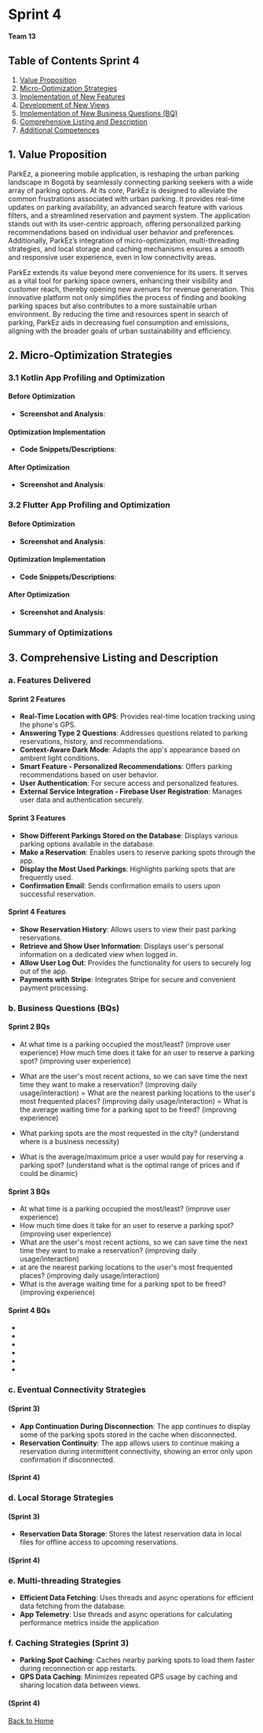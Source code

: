 # Sprint 4

**Team 13**


## Table of Contents Sprint 4

1. [Value Proposition](#1-value-proposition)
2. [Micro-Optimization Strategies](#2-micro-optimization-strategies)
3. [Implementation of New Features](#3-implementation-of-new-features)
4. [Development of New Views](#4-development-of-new-views)
5. [Implementation of New Business Questions (BQ)](#5-implementation-of-new-business-questions-bq)
6. [Comprehensive Listing and Description](#6-comprehensive-listing-and-description)
7. [Additional Competences](#7-additional-competences)

## 1. Value Proposition

ParkEz, a pioneering mobile application, is reshaping the urban parking landscape in Bogotá by seamlessly connecting parking seekers with a wide array of parking options. At its core, ParkEz is designed to alleviate the common frustrations associated with urban parking. It provides real-time updates on parking availability, an advanced search feature with various filters, and a streamlined reservation and payment system. The application stands out with its user-centric approach, offering personalized parking recommendations based on individual user behavior and preferences. Additionally, ParkEz’s integration of micro-optimization, multi-threading strategies, and local storage and caching mechanisms ensures a smooth and responsive user experience, even in low connectivity areas.

ParkEz extends its value beyond mere convenience for its users. It serves as a vital tool for parking space owners, enhancing their visibility and customer reach, thereby opening new avenues for revenue generation. This innovative platform not only simplifies the process of finding and booking parking spaces but also contributes to a more sustainable urban environment. By reducing the time and resources spent in search of parking, ParkEz aids in decreasing fuel consumption and emissions, aligning with the broader goals of urban sustainability and efficiency.
## 2. Micro-Optimization Strategies

### 3.1  Kotlin App Profiling and Optimization

#### Before Optimization
- **Screenshot and Analysis**: 

#### Optimization Implementation
- **Code Snippets/Descriptions**: 

#### After Optimization
- **Screenshot and Analysis**:

### 3.2 Flutter App Profiling and Optimization

#### Before Optimization
- **Screenshot and Analysis**: 

#### Optimization Implementation
- **Code Snippets/Descriptions**: 

#### After Optimization
- **Screenshot and Analysis**:

### Summary of Optimizations


## 3. Comprehensive Listing and Description
### a. Features Delivered

#### Sprint 2 Features
- **Real-Time Location with GPS**: Provides real-time location tracking using the phone's GPS.
- **Answering Type 2 Questions**: Addresses questions related to parking reservations, history, and recommendations.
- **Context-Aware Dark Mode**: Adapts the app's appearance based on ambient light conditions.
- **Smart Feature - Personalized Recommendations**: Offers parking recommendations based on user behavior.
- **User Authentication**: For secure access and personalized features.
- **External Service Integration - Firebase User Registration**: Manages user data and authentication securely.

#### Sprint 3 Features
- **Show Different Parkings Stored on the Database**: Displays various parking options available in the database.
- **Make a Reservation**: Enables users to reserve parking spots through the app.
- **Display the Most Used Parkings**: Highlights parking spots that are frequently used.
- **Confirmation Email**: Sends confirmation emails to users upon successful reservation.

#### Sprint 4 Features
- **Show Reservation History**: Allows users to view their past parking reservations.
- **Retrieve and Show User Information**: Displays user's personal information on a dedicated view when logged in.
- **Allow User Log Out**: Provides the functionality for users to securely log out of the app.
- **Payments with Stripe**: Integrates Stripe for secure and convenient payment processing.

### b. Business Questions (BQs)

#### Sprint 2 BQs
- At what time is a parking occupied the most/least? (improve user experience)
How much time does it take for an user to reserve a parking spot? (improving user experience)
- What are the user's most recent actions, so we can save time the next time they want to make a reservation? (improving daily usage/interaction)
= What are the nearest parking locations to the user's most frequented places? (improving daily usage/interaction)
= What is the average waiting time for a parking spot to be freed? (improving experience)

- What parking spots are the most requested in the city? (understand where is a business necessity)
- What is the average/maximum price a user would pay for reserving a parking spot? (understand what is the optimal range of prices and if could be dinamic)

#### Sprint 3 BQs
- At what time is a parking occupied the most/least?  (improve user experience)
-  How much time does it take for an user to reserve a parking spot? (improving user experience)
-   What are the user's most recent actions, so we can save time the next time they want to make a reservation?  (improving daily usage/interaction)
-  at are the nearest parking locations to the user's most frequented places? (improving daily usage/interaction)
-  What is the average waiting time for a parking spot to be freed? (improving experience)


#### Sprint 4 BQs
-
-
-
-
-
-
### c. Eventual Connectivity Strategies 
#### (Sprint 3)
- **App Continuation During Disconnection**: The app continues to display some of the parking spots stored in the cache when disconnected.
- **Reservation Continuity**: The app allows users to continue making a reservation during intermittent connectivity, showing an error only upon confirmation if disconnected.
#### (Sprint 4)

### d. Local Storage Strategies 
#### (Sprint 3)

- **Reservation Data Storage**: Stores the latest reservation data in local files for offline access to upcoming reservations.
#### (Sprint 4)

### e. Multi-threading Strategies
- **Efficient Data Fetching**: Uses threads and async operations for efficient data fetching from the database.
- **App Telemetry**: Use threads and async operations for calculating performance metrics inside the application

### f. Caching Strategies (Sprint 3)
- **Parking Spot Caching**: Caches nearby parking spots to load them faster during reconnection or app restarts.
- **GPS Data Caching**: Minimizes repeated GPS usage by caching and sharing location data between views.
#### (Sprint 4)



[Back to Home](../README.md)

